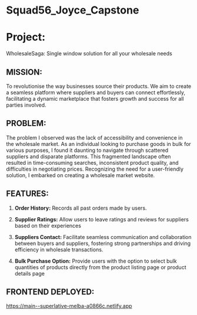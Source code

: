 # Squad56_Joyce_Capstone

# Project:
WholesaleSaga: Single window solution for all your wholesale needs 


## MISSION:
To revolutionise the way businesses source their products. We aim to create a seamless platform where suppliers and buyers can connect effortlessly, facilitating a dynamic marketplace that fosters growth and success for all parties involved.

## PROBLEM:
The problem I observed was the lack of accessibility and convenience in the wholesale market. As an individual looking to purchase goods in bulk for various purposes, I found it daunting to navigate through scattered suppliers and disparate platforms. This fragmented landscape often resulted in time-consuming searches, inconsistent product quality, and difficulties in negotiating prices. Recognizing the need for a user-friendly solution, I embarked on creating a wholesale market website.

## FEATURES:
1. **Order History:** Records all past orders made by users.

2. **Supplier Ratings:** Allow users to leave ratings and reviews for suppliers based on their experiences

3. **Suppliers Contact:** Facilitate seamless communication and collaboration between buyers and suppliers, fostering strong partnerships and driving efficiency in wholesale transactions.

4. **Bulk Purchase Option:** Provide users with the option to select bulk quantities of products directly from the product listing page or product details page

## FRONTEND DEPLOYED:
https://main--superlative-melba-a0866c.netlify.app